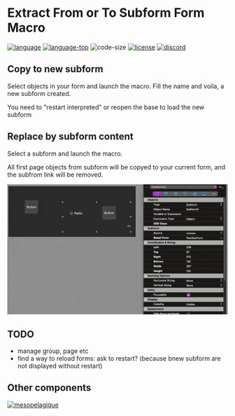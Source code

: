 # Extract From or To Subform Form Macro

[![language][code-shield]][code-url]
[![language-top][code-top]][code-url]
![code-size][code-size]
[![license][license-shield]][license-url]
[![discord][discord-shield]][discord-url]

## Copy to new subform

Select objects in your form and launch the macro. Fill the name and voila, a new subform created.

You need to "restart interpreted" or reopen the base to load the new subform

## Replace by subform content

Select a subform and launch the macro.

All first page objects from subform will be copyed to your current form, and the subfrom link will be removed.

![screencast](Screencast.gif)

## TODO

- manage group, page etc
- find a way to reload forms:  ask to restart? (because bnew subform are not displayed without restart)
 

## Other components

[<img src="https://mesopelagique.github.io/quatred.png" alt="mesopelagique"/>](https://mesopelagique.github.io/)

<!-- MARKDOWN LINKS & IMAGES -->
<!-- https://www.markdownguide.org/basic-syntax/#reference-style-links -->
[code-shield]: https://img.shields.io/static/v1?label=language&message=4d&color=blue
[code-top]: https://img.shields.io/github/languages/top/mesopelagique/ExtractToSubformFormMacro.svg
[code-size]: https://img.shields.io/github/languages/code-size/mesopelagique/ExtractToSubformFormMacro.svg
[code-url]: https://developer.4d.com/
[license-shield]: https://img.shields.io/github/license/mesopelagique/ExtractToSubformFormMacro
[license-url]: LICENSE.md
[discord-shield]: https://img.shields.io/badge/chat-discord-7289DA?logo=discord&style=flat
[discord-url]: https://discord.gg/dVTqZHr
